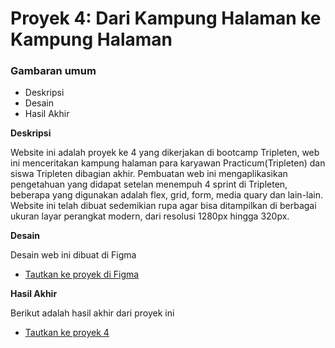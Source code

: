 # Proyek 4: Dari Kampung Halaman ke Kampung Halaman

### Gambaran umum

- Deskripsi
- Desain
- Hasil Akhir

**Deskripsi**

Website ini adalah proyek ke 4 yang dikerjakan di bootcamp Tripleten, web ini menceritakan kampung halaman para karyawan Practicum(Tripleten) dan siswa Tripleten dibagian akhir. Pembuatan web ini mengaplikasikan pengetahuan yang didapat setelan menempuh 4 sprint di Tripleten, beberapa yang digunakan adalah flex, grid, form, media quary dan lain-lain. Website ini telah dibuat sedemikian rupa agar bisa ditampilkan di berbagai ukuran layar perangkat modern, dari resolusi 1280px hingga 320px.

**Desain**

Desain web ini dibuat di Figma

- [Tautkan ke proyek di Figma](https://www.figma.com/file/1zCYcflj6BJx5VqOvXU9nb/Sprint-3-From-Homeland-to-Homeland-desktop-mobile?node-id=0%3A1)

**Hasil Akhir**

Berikut adalah hasil akhir dari proyek ini

- [Tautkan ke proyek 4](#)